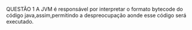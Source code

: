 QUESTÃO 1
A JVM é responsável por interpretar o formato bytecode do código java,assim,permitindo a despreocupação aonde esse código será executado.
